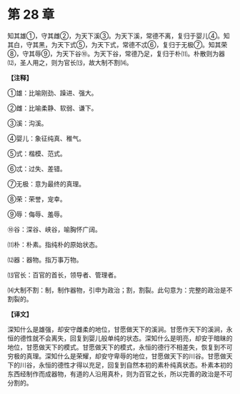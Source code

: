 # 第 28 章

知其雄①，守其雌②，为天下溪③。为天下溪，常德不离，复归于婴儿④。知其白，守其黑，为天下式⑤，为天下式，常德不忒⑥，复归于无极⑦。知其荣⑧，守其辱⑨，为天下谷⑩。为天下谷，常德乃足，复归于朴⑾。朴散则为器⑿，圣人用之，则为官长⒀，故大制不割⒁。

**【注释】**


①雄：比喻刚劲、躁进、强大。

②雌：比喻柔静、软弱、谦下。

③溪：沟溪。

④婴儿：象征纯真、稚气。

⑤式：楷模、范式。

⑥忒：过失、差错。

⑦无极：意为最终的真理。

⑧荣：荣誉，宠幸。

⑨辱：侮辱、羞辱。

⑩谷：深谷、峡谷，喻胸怀广阔。

⑾朴：朴素。指纯朴的原始状态。

⑿器：器物。指万事万物。

⒀官长：百官的首长，领导者、管理者。

⒁大制不割：制，制作器物，引申为政治；割，割裂。此句意为：完整的政治是不割裂的。


**【译文】**

深知什么是雄强，却安守雌柔的地位，甘愿做天下的溪涧。甘愿作天下的溪涧，永恒的德性就不会离失，回复到婴儿般单纯的状态。深知什么是明亮，却安于暗昧的地位，甘愿做天下的模式。甘愿做天下的模式，永恒的德行不相差失，恢复到不可穷极的真理。深知什么是荣耀，却安守卑辱的地位，甘愿做天下的川谷。甘愿做天下的川谷，永恒的德性才得以充足，回复到自然本初的素朴纯真状态。朴素本初的东西经制作而成器物，有道的人沿用真朴，则为百官之长，所以完善的政治是不可分割的。
